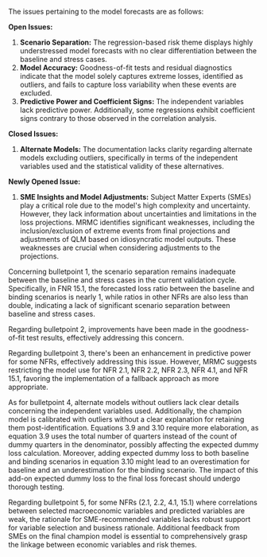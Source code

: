 The issues pertaining to the model forecasts are as follows:

**Open Issues:**
1. **Scenario Separation:** The regression-based risk theme displays highly understressed model forecasts with no clear differentiation between the baseline and stress cases.
2. **Model Accuracy:** Goodness-of-fit tests and residual diagnostics indicate that the model solely captures extreme losses, identified as outliers, and fails to capture loss variability when these events are excluded.
3. **Predictive Power and Coefficient Signs:** The independent variables lack predictive power. Additionally, some regressions exhibit coefficient signs contrary to those observed in the correlation analysis.

**Closed Issues:**
1. **Alternate Models:** The documentation lacks clarity regarding alternate models excluding outliers, specifically in terms of the independent variables used and the statistical validity of these alternatives.

**Newly Opened Issue:**
1. **SME Insights and Model Adjustments:** Subject Matter Experts (SMEs) play a critical role due to the model's high complexity and uncertainty. However, they lack information about uncertainties and limitations in the loss projections. MRMC identifies significant weaknesses, including the inclusion/exclusion of extreme events from final projections and adjustments of QLM based on idiosyncratic model outputs. These weaknesses are crucial when considering adjustments to the projections.

Concerning bulletpoint 1, the scenario separation remains inadequate between the baseline and stress cases in the current validation cycle. Specifically, in FNR 15.1, the forecasted loss ratio between the baseline and binding scenarios is nearly 1, while ratios in other NFRs are also less than double, indicating a lack of significant scenario separation between baseline and stress cases.

Regarding bulletpoint 2, improvements have been made in the goodness-of-fit test results, effectively addressing this concern.

Regarding bulletpoint 3, there's been an enhancement in predictive power for some NFRs, effectively addressing this issue. However, MRMC suggests restricting the model use for NFR 2.1, NFR 2.2, NFR 2.3, NFR 4.1, and NFR 15.1, favoring the implementation of a fallback approach as more appropriate.

As for bulletpoint 4, alternate models without outliers lack clear details concerning the independent variables used. Additionally, the champion model is calibrated with outliers without a clear explanation for retaining them post-identification. Equations 3.9 and 3.10 require more elaboration, as equation 3.9 uses the total number of quarters instead of the count of dummy quarters in the denominator, possibly affecting the expected dummy loss calculation. Moreover, adding expected dummy loss to both baseline and binding scenarios in equation 3.10 might lead to an overestimation for baseline and an underestimation for the binding scenario. The impact of this add-on expected dummy loss to the final loss forecast should undergo thorough testing.

Regarding bulletpoint 5, for some NFRs (2.1, 2.2, 4.1, 15.1) where correlations between selected macroeconomic variables and predicted variables are weak, the rationale for SME-recommended variables lacks robust support for variable selection and business rationale. Additional feedback from SMEs on the final champion model is essential to comprehensively grasp the linkage between economic variables and risk themes.
